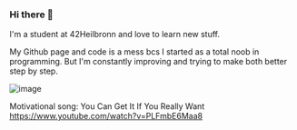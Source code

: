 ### Hi there 👋

I'm a student at 42Heilbronn and love to learn new stuff.

My Github page and code is a mess bcs I started as a total noob in programming.
But I'm constantly improving and trying to make both better step by step.

![image](https://user-images.githubusercontent.com/90988162/135443096-2db5f061-1816-4643-bc46-89e4ef3e1872.png)

Motivational song:
You Can Get It If You Really Want
https://www.youtube.com/watch?v=PLFmbE6Maa8
